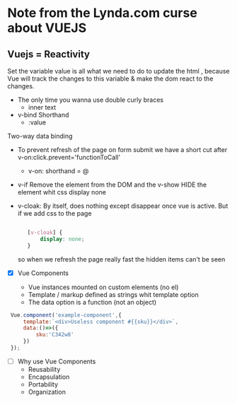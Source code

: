 # Note from the Lynda.com curse about VUEJS 

## Vuejs = Reactivity 

 Set the variable value is all what we need to do to update the html ,
 because Vue will track the changes to this variable & make the dom react to the changes.


* The only time you wanna use double curly braces 
    - inner text
* v-bind Shorthand
    - :value 

 Two-way data binding 

 - To prevent refresh of the page on form submit we have a short cut after v-on:click.prevent='functionToCall'
    * v-on: shorthand  = @
- v-if Remove the element from the DOM and the v-show HIDE the element whit css display none 

- v-cloak:
     By itself, does nothing except disappear once vue is active.
     But if we add  css to the page 
     ``` css

        [v-cloak] {
            display: none;
        }
     ```
     so when we refresh  the page really fast the hidden items can't be seen 

- [x] Vue Components

    - Vue instances mounted on custom elements (no el)
    - Template / markup defined as strings whit template option
    - The data option is a function (not an object)
  
``` javascript
 Vue.component('example-component',{
     template:`<div>Useless component #{{sku}}</div>`,
     data:()=>({
         sku:'C342w8'
     })
 });
```


- [ ] Why use Vue Components 
  * Reusability 
  * Encapsulation 
  * Portability
  * Organization
  